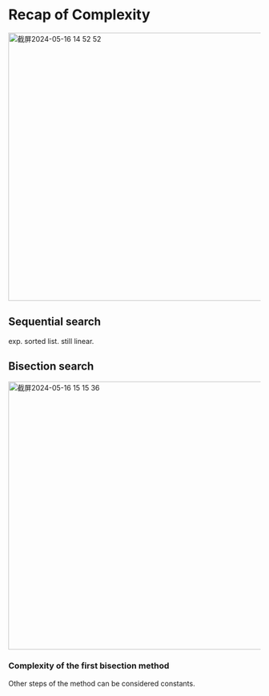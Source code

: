 # Recap of Complexity
<img width="535" alt="截屏2024-05-16 14 52 52" src="https://github.com/LetongLi/1.6.100A-Introduction-to-Computer-Science-Programming-in-Python/assets/144520045/6fce74c4-0952-4f31-b77d-5e0fdacbec45">

## Sequential search
exp. sorted list.
still linear.

## Bisection search
<img width="535" alt="截屏2024-05-16 15 15 36" src="https://github.com/LetongLi/1.6.100A-Introduction-to-Computer-Science-Programming-in-Python/assets/144520045/48cd159a-0ba5-41b2-a248-3566b990434f">

### Complexity of the first bisection method
Other steps of the method can be considered constants.

